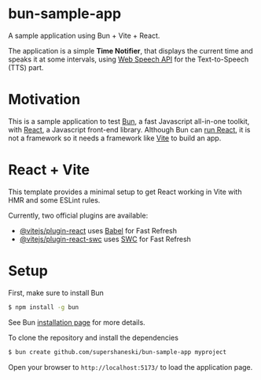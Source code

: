 bun-sample-app
======

A sample application using Bun + Vite + React.

The application is a simple **Time Notifier**, that displays the current time and speaks it at some intervals, using [Web Speech API](https://developer.mozilla.org/en-US/docs/Web/API/Web_Speech_API) for the Text-to-Speech (TTS) part.

# Motivation

This is a sample application to test [Bun](https://bun.sh), a fast Javascript all-in-one toolkit, with [React](https://react.dev), a Javascript front-end library. Although Bun can [run React](https://bun.sh/guides/ecosystem/react), it is not a framework so it needs a framework like [Vite](https://bun.sh/guides/ecosystem/vite) to build an app.

# React + Vite

This template provides a minimal setup to get React working in Vite with HMR and some ESLint rules.

Currently, two official plugins are available:

- [@vitejs/plugin-react](https://github.com/vitejs/vite-plugin-react/blob/main/packages/plugin-react/README.md) uses [Babel](https://babeljs.io/) for Fast Refresh
- [@vitejs/plugin-react-swc](https://github.com/vitejs/vite-plugin-react-swc) uses [SWC](https://swc.rs/) for Fast Refresh


# Setup

First, make sure to install Bun

```sh
$ npm install -g bun
```

See Bun [installation page](https://bun.sh/docs/installation) for more details.

To clone the repository and install the dependencies

```sh
$ bun create github.com/supershaneski/bun-sample-app myproject
```

Open your browser to `http://localhost:5173/` to load the application page.
